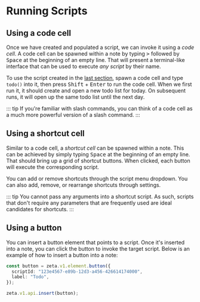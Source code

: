 # Running Scripts

## Using a code cell

Once we have created and populated a script, we can invoke it using a _code cell_. A code cell can be spawned within a note by typing <kbd>></kbd> followed by <kbd>Space</kbd> at the beginning of an empty line. That will present a terminal-like interface that can be used to execute _any script_ by their name.

To use the script created in the [last section](/guide/scripts/writing-scripts), spawn a code cell and type `todo()` into it, then press <kbd>Shift</kbd> + <kbd>Enter</kbd> to run the code cell. When we first run it, it should create and open a new todo list for today. On subsequent runs, it will open up the same todo list until the next day.

::: tip
If you're familiar with slash commands, you can think of a code cell as a much more powerful version of a slash command.
:::

## Using a shortcut cell

Similar to a code cell, a _shortcut cell_ can be spawned within a note. This can be achieved by simply typing <kbd>Space</kbd> at the beginning of an empty line. That should bring up a grid of shortcut buttons. When clicked, each button will execute the corresponding script.

You can add or remove shortcuts through the script menu dropdown. You can also add, remove, or rearrange shortcuts through settings.

::: tip
You cannot pass any arguments into a shortcut script. As such, scripts that don't require any parameters that are frequently used are ideal candidates for shortcuts.
:::

## Using a button

You can insert a button element that points to a script. Once it's inserted into a note, you can click the button to invoke the target script. Below is an example of how to insert a button into a note:

```TypeScript
const button = zeta.v1.element.button({
  scriptId: "123e4567-e89b-12d3-a456-426614174000",
  label: "Todo",
});

zeta.v1.api.insert(button);
```

